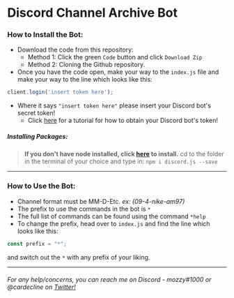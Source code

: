 #  Discord Channel Archive Bot

###  How to Install the Bot: 

* Download the code from this repository: 
  * Method 1: Click the green `Code` button and click `Download Zip`  
  * Method 2: Cloning the Github repository. 
 * Once you have the code open, make your way to the `index.js` file and make your way to the line which looks like this:
```javascript
client.login('insert token here');
```
* Where it says `"insert token here"` please insert your Discord bot's secret token!
	* Click [here](https://www.youtube.com/watch?v=KSED38KqCeM) for a tutorial for how to obtain your Discord bot's token!
##### Installing Packages: 
> **If you don't have node installed, click [here](https://nodejs.org/en/download/) to install.** 
> cd to the folder in the terminal of your choice and type in:  `npm i discord.js --save`
--- 

### How to Use the Bot: 

* Channel format must be MM-D-Etc. *ex: (09-4-nike-am97)*
* The prefix to use the commands in the bot is `*`
* The full list of commands can be found using the command `*help`
* To change the prefix, head over to `index.js` and find the line which looks like this:  
```javascript
const prefix = "*";
``` 
and switch out the `*` with any prefix of your liking. 

---

###### For any help/concerns, you can reach me on Discord - *mozzy#1000* or @cardecline on [Twitter!](https://twitter.com/cardecline)
